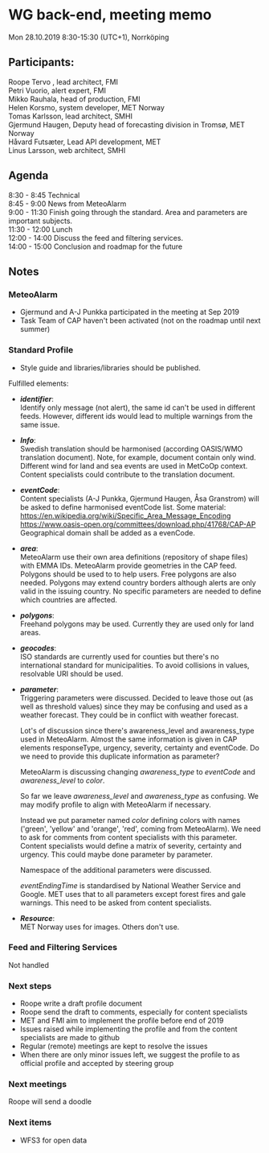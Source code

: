 # WG back-end, meeting memo
Mon 28.10.2019 8:30-15:30 (UTC+1), Norrköping

## Participants:
Roope Tervo , lead architect, FMI<br>
Petri Vuorio, alert expert, FMI<br>
Mikko Rauhala, head of production, FMI<br>
Helen Korsmo, system developer, MET Norway<br>
Tomas Karlsson, lead architect, SMHI<br>
Gjermund Haugen, Deputy head of forecasting division in Tromsø, MET Norway<br>
Håvard Futsæter, Lead API development, MET <br>
Linus Larsson, web architect, SMHI

## Agenda
8:30 - 8:45 Technical <br>
8:45 - 9:00 News from MeteoAlarm<br>
9:00 - 11:30  Finish going through the standard. Area and parameters are important subjects.<br>
11:30 - 12:00 Lunch<br>
12:00 - 14:00 Discuss the feed and filtering services.<br>
14:00 - 15:00 Conclusion and roadmap for the future<br>

## Notes

### MeteoAlarm

- Gjermund and A-J Punkka participated in the meeting at Sep 2019
- Task Team of CAP haven't been activated (not on the roadmap until next summer)

### Standard Profile

- Style guide and libraries/libraries should be published.

Fulfilled elements:
 - ***identifier***: <br>
 Identify only message (not alert), the same id can't be used in different feeds. However, different ids would lead to multiple warnings from the same issue.
 - ***Info***: <br>
 Swedish translation should be harmonised (according OASIS/WMO translation document). Note, for example, document contain only wind. Different wind for land and sea events are used in MetCoOp context. Content specialists could contribute to the translation document.
 - ***eventCode***:<br>
 Content specialists (A-J Punkka, Gjermund Haugen, Åsa Granstrom) will be asked to define harmonised eventCode list. Some material:<br>
  https://en.wikipedia.org/wiki/Specific_Area_Message_Encoding<br>
  https://www.oasis-open.org/committees/download.php/41768/CAP-AP <br>
  Geographical domain shall be added as a evenCode.

 - ***area***:<br>
 MeteoAlarm use their own area definitions (repository of shape files) with EMMA IDs. MeteoAlarm provide geometries in the CAP feed. Polygons should be used to to help users. Free polygons are also needed. Polygons may extend country borders although alerts are only valid in the issuing country. No specific parameters are needed to define which countries are affected.

 - ***polygons***:<br>
 Freehand polygons may be used. Currently they are used only for land areas.

- ***geocodes***:<br>
  ISO standards are currently used for counties but there's no international standard for municipalities. To avoid collisions in values, resolvable URI should be used.

- ***parameter***:<br>
  Triggering parameters were discussed. Decided to leave those out (as well as threshold values) since they may be confusing and used as a weather forecast. They could be in conflict with weather forecast.

  Lot's of discussion since there's awareness_level and awareness_type used in MeteoAlarm. Almost the same information is given in CAP elements responseType, urgency, severity, certainty and eventCode. Do we need to provide this duplicate information as parameter?

  MeteoAlarm is discussing changing *awareness_type* to *eventCode* and *awareness_level* to *color*.

  So far we leave *awareness_level* and *awareness_type* as confusing. We may modify profile to align with MeteoAlarm if necessary.

  Instead we put parameter named *color* defining colors with names ('green', 'yellow' and 'orange', 'red', coming from MeteoAlarm). We need to ask for comments from content specialists with this parameter. Content specialists would define a matrix of severity, certainty and urgency. This could maybe done parameter by parameter.

  Namespace of the additional parameters were discussed.

  *eventEndingTime* is standardised by National Weather Service and Google. MET uses that to all parameters except forest fires and gale warnings. This need to be asked from content specialists.

- ***Resource***:<br>
 MET Norway uses for images. Others don't use.

### Feed and Filtering Services

Not handled

### Next steps

- Roope write a draft profile document
- Roope send the draft to comments, especially for content specialists
- MET and FMI aim to implement the profile before end of 2019
- Issues raised while implementing the profile and from the content specialists are made to github
- Regular (remote) meetings are kept to resolve the issues
- When there are only minor issues left, we suggest the profile to as official profile and accepted by steering group

### Next meetings
Roope will send a doodle

### Next items
- WFS3 for open data
